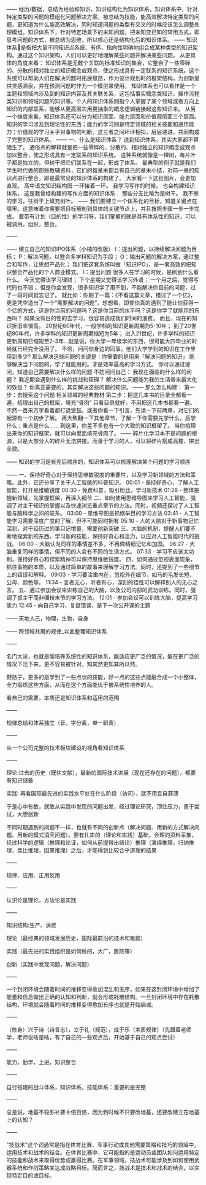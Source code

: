 ——
经历/数据，总结为经验和知识，知识结构化为知识体系，知识体系中，针对特定类型的问题的模组化问题解决方案，被总结为技能，能高效解决特定类型的问题，更知道为什么能高效解决，同时知道问题的类型有交叉的时候应该怎么调整处理模组。知识体系下，针对特定场景下的未知问题，把未知变已知的常用方式，即思考问题的方式，被总结为思维，所以核心还是结构化后的知识体系。
——
知识体系是指把大量不同知识点系统、有序、指向性明确地组合成某种类型的知识架构。通过这个知识架构，人们可以更好地理解某些问题并解决某些问题。
从更具体的角度来看：
知识体系是无数个关联的标准知识的集合，它整合了一些零碎的、分散的相对独立的知识概念或观点，使之形成具有一定联系的知识系统。这个系统可以帮助人们在解决问题时拓展思路，作为设计规划时的框架结构，为创新提供灵感源泉，并在预测问题时作为一个模型来使用。
知识体系也可以看作是一个主题和领域内涉及到的知识内容及其关联关系，这包括事实概念类知识、操作流程类知识和领域问题的知识等。个人的知识体系则指个人掌握了某个领域或者方向上知识的内部联系，能够从更高层次用更抽象的概念逻辑链接起这些知识来。
从另一个维度来看，知识体系还可以分为知识层面、能力层面和价值观层面三个层面。知识的学习涉及到理论性的东西；能力的学习则是特定领域的相关技能和通用能力；价值观的学习关乎对事物的判断。这三者之间环环相扣，层层递进，共同构成了完整的知识体系。
——
一、什么是知识体系？
说到知识体系，其实大家都不算陌生了。
通俗点的解释就是把一些零碎的、分散的、相对独立的知识概念或观点加以整合，使之形成具有一定联系的知识系统。
这种系统就像是一棵树，每片叶子都是独立的，但树干把它们联系在一起，形成了体系。
最典型的例子就是我们学生时代做的那些教辅资料，它们的每章末都会有自己的章末小结，对前一章的知识点进行整合，即是最常见的知识体系的构建了。
大家看一下这张图片，会更加直观。
高中语文知识结构图
一环接着一环。
我学习写作的时候。
也会构建知识体系。
这是我曾经构建的写作方面的知识体系：
那些分支比喻为是树干。
我不断的学习，往树干上填充树叶。
——
我们要建立一个体系化的目标，知道关键点在哪里。这意味着你需要把目标解剖到具体的关键节点上，并且按照步骤一步一步完成。
要带有计划（目的性）的学习呀，我们掌握的就是具有体系性的知识，可以被调用，组织，整合。

——

——
建立自己的知识IPO体系（小楠的改版）
I：提出问题，以持续解决问题为目标；
P：解决问题，以整合多学科知识为手段；
O：输出问题的解决方案，通过整合和写作，让思想产品化；
我们把这套系统叫做「知识IPO」，是一套高效的把知识整合产品化的个人商业模式。
I：提出问题
很多人在学习的时候，是刷到什么看什么。
今天觉得该学习理财；
下个星期又觉得该学习外语；
一个月之后，觉得写代码也不错；
但是你会发现，很多知识学了用不到，不能解决你目前的问题，过了一段时间就忘记了。
就比如：你刷了一篇：《不看这篇文章，错过了一个亿》，更是凭空造出了一个“需要解决的问题”。想想看，即使你真的遇到了能让你获得一个亿的方式，这是你当前的问题吗？这是你当前的水平吗？这是你学了就能用的东西吗？
如果没有目的性的去学习，很容易造成我们时间的浪费。
而且，现在的知识折旧率很高。
20世纪60年代，一般学科的知识更新周期为5-10年；
到了20世纪80年代，许多学科的知识更新周期缩短为5年；
进入21世纪，许多学科的知识更新周期已缩短至2-3年…就是说，你大学一年级学的东西，很可能大四毕业的时候就已经完全没用了。
不信，问问你身边的同事，他们大学学到的知识在工作里用到多少?
那么解决这些问题的关键是：你需要的是用来「解决问题的知识」
能够解决当下问题的，学了就能用的。才是效率最高的学习方式。
你可以通过提问，知道自己需要解决什么样的问题
不妨问问自己：
我现在面临的什么样的问题？
我近期会遇到什么样的挑战和阻碍？
解决什么问题能为我的生活带来最大化的效益？
你真正需要的，其实解决这些问题的知识。
——
那么怎么构建：
第一步：去搜索这个问题 相关领域的经典教材
第二步：把这几本书的目录全都看一遍，梳理出自己的框架，填充“骨肉”
只看目录就好，不用把这几本书都看一遍。不然一百来万字看着都打退堂鼓。或者你看一下引言，先读一下前两章，对它们的起源有一个初步了解。
再大致翻一下其他章节，了解一下你需要先学什么，后学什么；重点是什么……
到这里，你差不多也有一个大致的知识框架了。
当你梳理出来你的知识框架，就可以向里面填充骨肉了。
——
碎片化学习本不是问题的根源，只是大部分人的碎片无法拼接。而善于学习的人，可以将碎片搭成高楼，拼出全貌。

——
知识的学习是有先后顺序的，知识体系可以梳理解决某个问题的学习顺序

——
一、保持好奇心对于保持思维敏锐度的重要性，以及学习新领域的方法和策略。此外，它还分享了关于人工智能的科普知识。
00:01 - 保持好奇心，了解人工智能，打开思维敏锐度
00:30 - 免费科普，吸引粉丝，学习新技术
01:28 - 整体把握新领域，先掌握框架，再深入细节
二、如何使用思维导图来学习人工智能，强调了对主干知识的掌握以及快速浏览重点章节的方法。同时，视频还探讨了人工智能与脑科学之间的联系。
03:00 - 思维导图是抓纲举目的学习方法
03:41 - 人工智能学习需要深度广度的了解，但不可能同时拥有
05:10 - 人的大脑对于新事物记忆深刻，对于经历过的事只记增量，需要创新突破
三、大脑的机制，提醒人们要不断地探索新的东西，学习新的技能，保持好奇心和活力，以应对人工智能时代的挑战。
06:00 - 大脑认为同样的事情差不多，不再做精细记忆和加固。
06:27 - 大脑重复同样的事情，但不同的人会有不同的生活方式。
07:33 - 学习不应该太功利，保持好奇心和探索精神可以保持思维敏锐度。
四、如何通过忽视表面现象，抓住事物的本质，以及通过简单的故事来理解学习方法。同时，还提到了一些细节上的错误和解释。
09:03 - 学习要注重内在，忽视外在细节，如马的毛发长短、公母、颜色等。
11:34 - 言者无心，听者有心，深刻的悟性可以解释别人的无心之言。
五、通过参加会议来训练自己的大脑，以及公司内部的武功训练。同时，强调了抓主干而非细枝末节的学习方法。
12:01 - 参加会议可以训练大脑，提高学习能力
12:45 - 向自己学习，复盘错误，是下一次公开课的主题

——
天地人己，物理，生物，自身

——
跨领域共用的规律_以此整理知识体系

——

名门大派，也就是能培养系统性的知识体系，能适应更广泛的情况，能在更广泛的情况下活下来，更不容易被针对，知其然更知其所以然。

野路子，更多的是学到了一些点状的技能，好一点的这些点能融合成一个小整体，全力锻炼这些方面，从而在这个方面能优于被系统性培养的人。

看自己的需要，本质还是知识体系和适用的范围

——

规律总结和体系独立（音，字分离，单一职责）

——

从一个公司完整的技术板块建设的视角看知识体系

——

理论:过去的历史（既往文献），最新的国际技术进展（现在还存在的问题），都要有知识储备

实践: 再看国际最先进的实践水平处在什么阶段（访问），就不用妄自菲薄

于是心中有数，就敢从实践中发现的问题出发，经过理论研究，顶住压力，勇于尝试，大胆创新

不同时期遇到的问题不一样，也就有不同的创新点（解决问题、用新的方式解决问题、用新的模式消灭问题）。要有扎实的（理论和实践）基础，合理的资料采集，经过科学的逻辑（推理和论证，如何从前提得出结论）推理（演绎推理，归纳推理，类比推理，因果推理）之后，才能得到比较合乎道理的结果

——

规律、应用、正用反用

——

认识论是理论，方法论是实践

——

知识结构:生产、消费

理论（最经典的领域发展历史，国际最前沿的技术和难题）

实践（最先进的实践组织是如何做的，大厂，医院等）

创新（实践中发现问题，解决问题）

——

一个封闭环境会随着时间的推移变得愈加混乱和无序，如果在这封闭环境中增加了能量和信息做出正确的认知和判断，就会形成耗散结构。一旦封闭环境中存在耗散结构，环境就会随着时间的推移变得愈加有序也就是开始熵减。

——

（修身）兴于诗（诗言志），立于礼（规范），成于乐（本质规律）（先跟着老师学，老师说啥是啥，有了自己的一些观点后，开始基于自己的观点尝试）

——

能力，勤学，上进，知识整合

——

自行搭建的战斗体系，知识体系，技能体系：重要的是完整

——

总是说，地基不稳弥补要十倍百倍，因为到时候不只要改地基，还要改建立在地基上的认知？

——

"技战术"这个词通常是指在体育比赛、军事行动或其他需要策略和技巧的领域中，运用技术和战术的结合。在体育比赛中，它可能指的是运动员或团队如何运用特定的技能和战术来取得优势或赢得比赛。在军事领域，技战术可能涉及到如何使用武器系统和作战策略来达成战略目标。简而言之，技战术是技术和战术的结合，以实现特定目的或目标。
